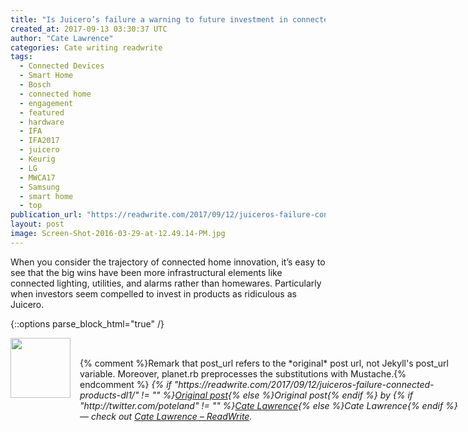 ```yaml
---
title: "Is Juicero’s failure a warning to future investment in connected products?"
created_at: 2017-09-13 03:30:37 UTC
author: "Cate Lawrence"
categories: Cate writing readwrite
tags: 
  - Connected Devices
  - Smart Home
  - Bosch
  - connected home
  - engagement
  - featured
  - hardware
  - IFA
  - IFA2017
  - juicero
  - Keurig
  - LG
  - MWCA17
  - Samsung
  - smart home
  - top
publication_url: "https://readwrite.com/2017/09/12/juiceros-failure-connected-products-dl1/"
layout: post
image: Screen-Shot-2016-03-29-at-12.49.14-PM.jpg
---
```

When you consider the trajectory of connected home innovation, it’s easy to see that the big wins have been more infrastructural elements like connected lighting, utilities, and alarms rather than homewares. Particularly when investors seem compelled to invest in products as ridiculous as Juicero.


{::options parse_block_html="true" /}
<div class="author">
   <img src="http://www.rss-specifications.com/rss-spec-rss.gif" style="width: 96px; height: 96;">
   <span style="position: absolute; padding: 32px 15px;">{% comment %}Remark that post_url refers to the *original* post url, not Jekyll's post_url variable. Moreover, planet.rb preprocesses the substitutions with Mustache.{% endcomment %}
      <i>{% if "https://readwrite.com/2017/09/12/juiceros-failure-connected-products-dl1/" != "" %}<a href="https://readwrite.com/2017/09/12/juiceros-failure-connected-products-dl1/">Original post</a>{% else %}Original post{% endif %} by {% if "http://twitter.com/poteland" != "" %}<a href="http://twitter.com/poteland">Cate Lawrence</a>{% else %}Cate Lawrence{% endif %} &mdash; check out <a href="https://readwrite.com">Cate Lawrence – ReadWrite</a>.</i>
  </span>
</div>
